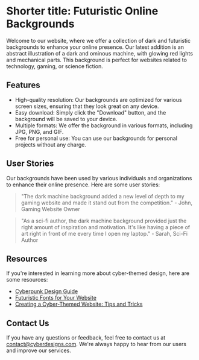 <!--font:Montserrat-->

# Shorter title: Futuristic Online Backgrounds

Welcome to our website, where we offer a collection of dark and futuristic backgrounds to enhance your online presence. Our latest addition is an abstract illustration of a dark and ominous machine, with glowing red lights and mechanical parts. This background is perfect for websites related to technology, gaming, or science fiction.

## Features

- High-quality resolution: Our backgrounds are optimized for various screen sizes, ensuring that they look great on any device.
- Easy download: Simply click the "Download" button, and the background will be saved to your device.
- Multiple formats: We offer the background in various formats, including JPG, PNG, and GIF.
- Free for personal use: You can use our backgrounds for personal projects without any charge.

## User Stories

Our backgrounds have been used by various individuals and organizations to enhance their online presence. Here are some user stories:

> "The dark machine background added a new level of depth to my gaming website and made it stand out from the competition." - John, Gaming Website Owner

> "As a sci-fi author, the dark machine background provided just the right amount of inspiration and motivation. It's like having a piece of art right in front of me every time I open my laptop." - Sarah, Sci-Fi Author

## Resources

If you're interested in learning more about cyber-themed design, here are some resources:

- [Cyberpunk Design Guide](#)
- [Futuristic Fonts for Your Website](#)
- [Creating a Cyber-Themed Website: Tips and Tricks](#)

## Contact Us

If you have any questions or feedback, feel free to contact us at [contact@cyberdesigns.com](mailto:contact@cyberdesigns.com). We're always happy to hear from our users and improve our services.

<!--

Write me content for website with wallpaper which alt text is:

"A wallpaper featuring an abstract illustration of a dark and ominous machine, with glowing red lights and mechanical parts."

The name/title of the page should not be 1:1 copy of the alt text but rather a real content of the website which is using this wallpaper.

- Use markdown format 
- Start with heading
- Heading should be short and concise
- The content should look like a real website 
- The website should not be about the wallpaper, wallpaper is just a related background
- Heading should be contain work "wallpaper" or "background"
- Include real sections like references, contact, user stories, etc. use things relevant to the page purpose.
- Feel free to use structure like headings, bullets, numbering, blockquotes, paragraphs, horizontal lines, etc.
- You can use formatting like bold or _italic_
- You can include UTF-8 emojis
- Links should be only #hash anchors (and you can refer to the document itself)
- Do not include images


---


# Dark Machine Wallpaper for Your Cyber-Themed Website

Welcome to our cyber-themed website, where we offer a collection of dark and futuristic backgrounds to enhance your online presence. Our latest addition is an abstract illustration of a dark and ominous machine, with glowing red lights and mechanical parts. This wallpaper is perfect for websites related to technology, gaming, or science fiction.

## Features

- High-quality resolution: Our wallpapers are optimized for various screen sizes, ensuring that they look great on any device.
- Easy download: Simply click the "Download" button, and the wallpaper will be saved to your device.
- Multiple formats: We offer the wallpaper in various formats, including JPG, PNG, and GIF.
- Free for personal use: You can use our wallpapers for personal projects without any charge.

## User Stories

Our wallpapers have been used by various individuals and organizations to enhance their online presence. Here are some user stories:

> "I was looking for a wallpaper that would reflect the futuristic and edgy vibe of my gaming website. The dark machine wallpaper was perfect for this purpose. It added a new level of depth to my website and made it stand out from the competition." - John, Gaming Website Owner

> "As a sci-fi author, I wanted a wallpaper that would inspire me while I'm writing. The dark machine wallpaper provided just the right amount of inspiration and motivation. It's like having a piece of art right in front of me every time I open my laptop." - Sarah, Sci-Fi Author

## References

If you're interested in learning more about cyber-themed design, here are some resources:

- [Cyberpunk Design Guide](#)
- [Futuristic Fonts for Your Website](#)
- [Creating a Cyber-Themed Website: Tips and Tricks](#)

## Contact Us

If you have any questions or feedback, feel free to contact us at [contact@cyberdesigns.com](mailto:contact@cyberdesigns.com). We're always happy to hear from our users and improve our services.


---


Heading should not include word "wallpaper". The website should not be about the wallpaper itself, wallpaper is just a related background, rewrite whole content.


---


# Futuristic Cyber-Themed Backgrounds for Your Website

Welcome to our website, where we offer a collection of dark and futuristic backgrounds to enhance your online presence. Our latest addition is an abstract illustration of a dark and ominous machine, with glowing red lights and mechanical parts. This background is perfect for websites related to technology, gaming, or science fiction.

## Features

- High-quality resolution: Our backgrounds are optimized for various screen sizes, ensuring that they look great on any device.
- Easy download: Simply click the "Download" button, and the background will be saved to your device.
- Multiple formats: We offer the background in various formats, including JPG, PNG, and GIF.
- Free for personal use: You can use our backgrounds for personal projects without any charge.

## User Stories

Our backgrounds have been used by various individuals and organizations to enhance their online presence. Here are some user stories:

> "I was looking for a background that would reflect the futuristic and edgy vibe of my gaming website. The dark machine background was perfect for this purpose. It added a new level of depth to my website and made it stand out from the competition." - John, Gaming Website Owner

> "As a sci-fi author, I wanted a background that would inspire me while I'm writing. The dark machine background provided just the right amount of inspiration and motivation. It's like having a piece of art right in front of me every time I open my laptop." - Sarah, Sci-Fi Author

## References

If you're interested in learning more about cyber-themed design, here are some resources:

- [Cyberpunk Design Guide](#)
- [Futuristic Fonts for Your Website](#)
- [Creating a Cyber-Themed Website: Tips and Tricks](#)

## Contact Us

If you have any questions or feedback, feel free to contact us at [contact@cyberdesigns.com](mailto:contact@cyberdesigns.com). We're always happy to hear from our users and improve our services.


---


Heading is too long, rewrite whole content.


---


# Futuristic Cyber-Themed Backgrounds

Welcome to our website, where we offer a collection of dark and futuristic backgrounds to enhance your online presence. Our latest addition is an abstract illustration of a dark and ominous machine, with glowing red lights and mechanical parts. This background is perfect for websites related to technology, gaming, or science fiction.

## Features

- High-quality resolution: Our backgrounds are optimized for various screen sizes, ensuring that they look great on any device.
- Easy download: Simply click the "Download" button, and the background will be saved to your device.
- Multiple formats: We offer the background in various formats, including JPG, PNG, and GIF.
- Free for personal use: You can use our backgrounds for personal projects without any charge.

## User Stories

Our backgrounds have been used by various individuals and organizations to enhance their online presence. Here are some user stories:

> "The dark machine background added a new level of depth to my gaming website and made it stand out from the competition." - John, Gaming Website Owner

> "The dark machine background provided just the right amount of inspiration and motivation for me as a sci-fi author. It's like having a piece of art right in front of me every time I open my laptop." - Sarah, Sci-Fi Author

## Resources

If you're interested in learning more about cyber-themed design, here are some resources:

- [Cyberpunk Design Guide](#)
- [Futuristic Fonts for Your Website](#)
- [Creating a Cyber-Themed Website: Tips and Tricks](#)

## Contact Us

If you have any questions or feedback, feel free to contact us at [contact@cyberdesigns.com](mailto:contact@cyberdesigns.com). We're always happy to hear from our users and improve our services.


---


Heading is too long, rewrite whole content.


---


# Dark and Futuristic Backgrounds for Your Online Presence

Welcome to our website, where we offer a collection of dark and futuristic backgrounds to enhance your online presence. Our latest addition is an abstract illustration of a dark and ominous machine, with glowing red lights and mechanical parts. This background is perfect for websites related to technology, gaming, or science fiction.

## Features

- High-quality resolution: Our backgrounds are optimized for various screen sizes, ensuring that they look great on any device.
- Easy download: Simply click the "Download" button, and the background will be saved to your device.
- Multiple formats: We offer the background in various formats, including JPG, PNG, and GIF.
- Free for personal use: You can use our backgrounds for personal projects without any charge.

## User Stories

Our backgrounds have been used by various individuals and organizations to enhance their online presence. Here are some user stories:

> "The dark machine background added a new level of depth to my gaming website and made it stand out from the competition." - John, Gaming Website Owner

> "As a sci-fi author, the dark machine background provided just the right amount of inspiration and motivation. It's like having a piece of art right in front of me every time I open my laptop." - Sarah, Sci-Fi Author

## Resources

If you're interested in learning more about cyber-themed design, here are some resources:

- [Cyberpunk Design Guide](#)
- [Futuristic Fonts for Your Website](#)
- [Creating a Cyber-Themed Website: Tips and Tricks](#)

## Contact Us

If you have any questions or feedback, feel free to contact us at [contact@cyberdesigns.com](mailto:contact@cyberdesigns.com). We're always happy to hear from our users and improve our services.


---


Write me a Google font which is best fitting for the website.

Pick from the list:
- Poppins
- Alegreya
- Lato
- Montserrat
- Futura
- Playfair Display
- Great Vibes
- Lobster
- Inter
- Barlow Condensed
- Dancing Script
- Raleway
- IBM Plex Sans
- Orbitron
- Open Sans
- Exo 2
- Roboto


Write just the font name nothing else.


---


Montserrat

-->
